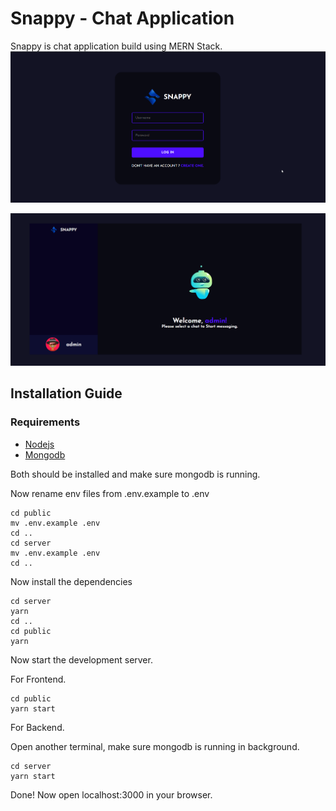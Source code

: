 # Snappy - Chat Application 
Snappy is chat application build using MERN Stack. 
![login page](./images/snappy_login.png)

![home page](./images/snappy.png)

## Installation Guide

### Requirements
- [Nodejs](https://nodejs.org/en/download)
- [Mongodb](https://www.mongodb.com/docs/manual/administration/install-community/)

Both should be installed and make sure mongodb is running.

Now rename env files from .env.example to .env
```shell
cd public
mv .env.example .env
cd ..
cd server
mv .env.example .env
cd ..
```

Now install the dependencies
```shell
cd server
yarn
cd ..
cd public
yarn
```
Now start the development server.

For Frontend.
```shell
cd public
yarn start
```
For Backend.

Open another terminal, make sure mongodb is running in background.
```shell
cd server
yarn start
```

Done! Now open localhost:3000 in your browser.
